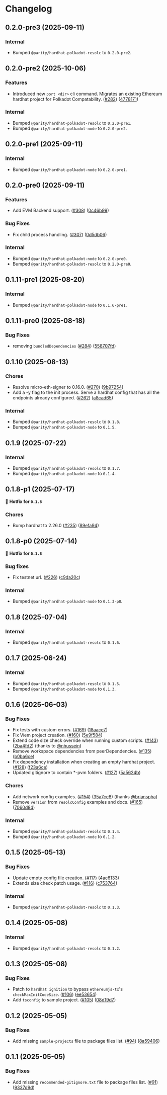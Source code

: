 # Changelog

## 0.2.0-pre3 (2025-09-11)
### Internal

- Bumped `@parity/hardhat-polkadot-resolc` to `0.2.0-pre2`.


## 0.2.0-pre2 (2025-10-06)
### Features

- Introduced new `port <dir>` cli command. Migrates an existing Ethereum hardhat project for Polkadot Compatability. ([#282](https://github.com/paritytech/hardhat-polkadot/pull/282)) ([4778171](https://github.com/paritytech/hardhat-polkadot/commit/477817150aa6eeca0e78152a29b2ec891b3cca6f))

### Internal

- Bumped `@parity/hardhat-polkadot-resolc` to `0.2.0-pre1`.
- Bumped `@parity/hardhat-polkadot-node` to `0.2.0-pre2`.


## 0.2.0-pre1 (2025-09-11)
### Internal

- Bumped `@parity/hardhat-polkadot-node` to `0.2.0-pre1`.


## 0.2.0-pre0 (2025-09-11)
### Features

- Add EVM Backend support. ([#308](https://github.com/paritytech/hardhat-polkadot/pull/308)) ([0c46b99](https://github.com/paritytech/hardhat-polkadot/commit/0c46b994c45811a54a22852591a67d90d134c884))

### Bug Fixes

- Fix child process handling. ([#307](https://github.com/paritytech/hardhat-polkadot/pull/307)) ([0d5db06](https://github.com/paritytech/hardhat-polkadot/commit/0d5db06e072ad4fc67f0bd10ff6e14abfe354574))

### Internal

- Bumped `@parity/hardhat-polkadot-node` to `0.2.0-pre0`.
- Bumped `@parity/hardhat-polkadot-resolc` to `0.2.0-pre0`.


## 0.1.11-pre1 (2025-08-20)

### Internal

- Bumped `@parity/hardhat-polkadot-node` to `0.1.6-pre1`.

## 0.1.11-pre0 (2025-08-18)
### Bug Fixes

- removing `bundledDependencies` ([#284](https://github.com/paritytech/hardhat-polkadot/pull/284)) ([558707fd](https://github.com/paritytech/hardhat-polkadot/commit/558707fde47e99123ec7f4946b735c49102b1d39))

## 0.1.10 (2025-08-13)
### Chores

- Resolve micro-eth-signer to 0.16.0. ([#270](https://github.com/paritytech/hardhat-polkadot/pull/270)) ([9b97254](https://github.com/paritytech/hardhat-polkadot/commit/9b972541aff4fc51ae206d0754f9ffea8669077e))
- Add a -y flag to the init process. Serve a hardhat config that has all the endpoints already configured. ([#262](https://github.com/paritytech/hardhat-polkadot/pull/262)) ([a8cad65](https://github.com/paritytech/hardhat-polkadot/commit/a8cad6506c1019759e7e5565cdb4b976d233d20c))

### Internal

- Bumped `@parity/hardhat-polkadot-resolc` to `0.1.8`.
- Bumped `@parity/hardhat-polkadot-node` to `0.1.5`.


## 0.1.9 (2025-07-22)
### Internal

- Bumped `@parity/hardhat-polkadot-resolc` to `0.1.7`.
- Bumped `@parity/hardhat-polkadot-node` to `0.1.4`.


## 0.1.8-p1 (2025-07-17)
🔧 **Hotfix for `0.1.8`**
### Chores

- Bump hardhat to 2.26.0 ([#235](https://github.com/paritytech/hardhat-polkadot/pull/235)) ([89efa94](https://github.com/paritytech/hardhat-polkadot/commit/89efa9498cbe16e32a97519a40a8e1ce4b915f08))


## 0.1.8-p0 (2025-07-14)
🔧 **Hotfix for `0.1.8`**
### Bug fixes

- Fix testnet url. ([#226](https://github.com/paritytech/hardhat-polkadot/pull/226)) ([c9da20c](https://github.com/paritytech/hardhat-polkadot/commit/c9da20cecc146dd2e5052b2877c1c965f82e0a83))

### Internal

- Bumped `@parity/hardhat-polkadot-node` to `0.1.3-p0`.


## 0.1.8 (2025-07-04)
### Internal

- Bumped `@parity/hardhat-polkadot-resolc` to `0.1.6`.


## 0.1.7 (2025-06-24)
### Internal

- Bumped `@parity/hardhat-polkadot-resolc` to `0.1.5`.
- Bumped `@parity/hardhat-polkadot-node` to `0.1.3`.


## 0.1.6 (2025-06-03)
### Bug Fixes

- Fix tests with custom errors. ([#169](https://github.com/paritytech/hardhat-polkadot/pull/169)) ([18aace7](https://github.com/paritytech/hardhat-polkadot/commit/18aace7eb3aff5bbb456cf7a2a9cecb67d19de54))
- Fix Viem project creation. ([#160](https://github.com/paritytech/hardhat-polkadot/pull/160)) ([5e9f584](https://github.com/paritytech/hardhat-polkadot/commit/5e9f584687ff3c79e921bbc2afe206bd46822528))
- Extend code size check override when running custom scripts. ([#143](https://github.com/paritytech/hardhat-polkadot/pull/143)) ([2ba4fd2](https://github.com/paritytech/hardhat-polkadot/commit/2ba4fd2ca970b413eaa54dae0839ff0f0d548ee2)) (thanks to [@nhussein](https://github.com/nhussein11))
- Remove workspace dependencies from peerDependencies. ([#135](https://github.com/paritytech/hardhat-polkadot/pull/135)) ([b0ba6ce](https://github.com/paritytech/hardhat-polkadot/commit/b0ba6cedfa4133419cd4c080bb596a598bc13196))
- Fix dependency installation when creating an empty hardhat project. ([#128](https://github.com/paritytech/hardhat-polkadot/pull/128)) ([f23a6ce](https://github.com/paritytech/hardhat-polkadot/commit/f23a6ceb072c1cc8f5a69b0e6876634079ab8677)) 
- Updated gitignore to contain *-pvm folders. ([#127](https://github.com/paritytech/hardhat-polkadot/pull/127)) ([5a5624b](https://github.com/paritytech/hardhat-polkadot/commit/5a5624bf6e3a9bf3f80c38827704fb3d17dfb60a))

### Chores

- Add network config examples. ([#154](https://github.com/paritytech/hardhat-polkadot/pull/154)) ([35a7ce8](https://github.com/paritytech/hardhat-polkadot/commit/35a7ce8d4f8314da2ba2796950daa356579b54e7)) (thanks [@brianspha](https://github.com/Brianspha))
- Remove `version` from `resolcConfig` examples and docs. ([#165](https://github.com/paritytech/hardhat-polkadot/pull/165)) ([7060d8d](https://github.com/paritytech/hardhat-polkadot/commit/7060d8d2671b22e7275e83df0ddfebdc91dd1328))

### Internal

- Bumped `@parity/hardhat-polkadot-resolc` to `0.1.4`.
- Bumped `@parity/hardhat-polkadot-node` to `0.1.2`.


## 0.1.5 (2025-05-13)
### Bug Fixes

- Update empty config file creation. ([#117](https://github.com/paritytech/hardhat-polkadot/pull/117)) ([4ac6133](https://github.com/paritytech/hardhat-polkadot/commit/4ac6133d54bd57c2e5462531558c0e475d666811))
- Extends size check patch usage. ([#116](https://github.com/paritytech/hardhat-polkadot/pull/116)) ([c753764](https://github.com/paritytech/hardhat-polkadot/commit/c753764f3c7de159a9e1b1927e86907e8180c945))

### Internal

- Bumped `@parity/hardhat-polkadot-resolc` to `0.1.3`.


## 0.1.4 (2025-05-08)
### Internal

- Bumped `@parity/hardhat-polkadot-resolc` to `0.1.2`.


## 0.1.3 (2025-05-08)
### Bug Fixes

- Patch to `hardhat ignition` to bypass `ethereumjs-tx`'s `checkMaxInitCodeSize`. ([#106](https://github.com/paritytech/hardhat-polkadot/pull/106)) ([ee53654](https://github.com/paritytech/hardhat-polkadot/commit/ee5365440e05eba338feb979f6e739468327c799))
- Add `tsconfig` to sample project. ([#105](https://github.com/paritytech/hardhat-polkadot/pull/105)) ([08d19d7](https://github.com/paritytech/hardhat-polkadot/commit/08d19d7f4a729f78dcf468f1bda7ea6d2cae7612))


## 0.1.2 (2025-05-05)
### Bug Fixes

- Add missing `sample-projects` file to package files list. ([#94](https://github.com/paritytech/hardhat-polkadot/pull/94)) ([8a59406](https://github.com/paritytech/hardhat-polkadot/commit/8a59406fa92206778203057cb151e1fbad238e80))


## 0.1.1 (2025-05-05)
### Bug Fixes

- Add missing `recommended-gitignore.txt` file to package files list. ([#91](https://github.com/paritytech/hardhat-polkadot/pull/91)) ([9337d9d](https://github.com/paritytech/hardhat-polkadot/commit/9337d9df83718cad9a75def718d8841e594e1134))
